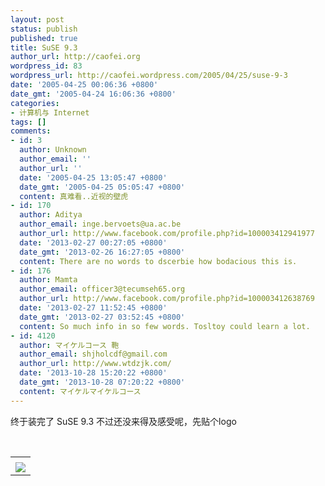 ```yaml
---
layout: post
status: publish
published: true
title: SuSE 9.3
author_url: http://caofei.org
wordpress_id: 83
wordpress_url: http://caofei.wordpress.com/2005/04/25/suse-9-3
date: '2005-04-25 00:06:36 +0800'
date_gmt: '2005-04-24 16:06:36 +0800'
categories:
- 计算机与 Internet
tags: []
comments:
- id: 3
  author: Unknown
  author_email: ''
  author_url: ''
  date: '2005-04-25 13:05:47 +0800'
  date_gmt: '2005-04-25 05:05:47 +0800'
  content: 真难看..近视的壁虎
- id: 170
  author: Aditya
  author_email: inge.bervoets@ua.ac.be
  author_url: http://www.facebook.com/profile.php?id=100003412941977
  date: '2013-02-27 00:27:05 +0800'
  date_gmt: '2013-02-26 16:27:05 +0800'
  content: There are no words to dscerbie how bodacious this is.
- id: 176
  author: Mamta
  author_email: officer3@tecumseh65.org
  author_url: http://www.facebook.com/profile.php?id=100003412638769
  date: '2013-02-27 11:52:45 +0800'
  date_gmt: '2013-02-27 03:52:45 +0800'
  content: So much info in so few words. Tosltoy could learn a lot.
- id: 4120
  author: マイケルコース 鞄
  author_email: shjholcdf@gmail.com
  author_url: http://www.wtdzjk.com/
  date: '2013-10-28 15:20:22 +0800'
  date_gmt: '2013-10-28 07:20:22 +0800'
  content: マイケルマイケルコース
---
```

<div id="msgcns!66CD003054696B87!302" class="bvMsg">
<p>终于装完了 SuSE 9.3 不过还没来得及感受呢，先贴个logo</p>
<p> </p>
</div>
<table cellspacing="0" border="0">
<tr>
<td></td>
</tr>
<tr>
<td valign="top"><a href="http://byfiles.storage.live.com/y1pptU39qV_WEWoDWFynj84FlO_xlDeUp3t66kRkO9ft_tR5V8vhu7D4SV5dB7hQ7WCl8Lnjkz9Mls" target="_blank" rel="WLPP;url=http://byfiles.storage.live.com/y1pptU39qV_WEWoDWFynj84FlO_xlDeUp3t66kRkO9ft_tR5V8vhu7D4SV5dB7hQ7WCl8Lnjkz9Mls;cnsid=cns&#033;66CD003054696B87&#033;303"><img src="http://byfiles.storage.live.com/y1pptU39qV_WEWoDWFynj84FlO_xlDeUp3trwn05MfXsFVQIjhvIH_GY8nsZ01jAOv_1gjUTQ0ai4g" border="0" /></a></td>
</tr>
</table>
